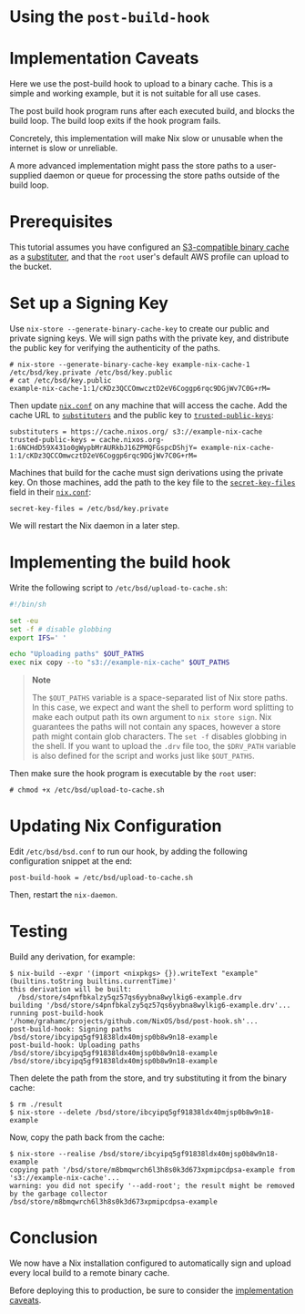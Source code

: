 # Using the `post-build-hook`

# Implementation Caveats

Here we use the post-build hook to upload to a binary cache. This is a
simple and working example, but it is not suitable for all use cases.

The post build hook program runs after each executed build, and blocks
the build loop. The build loop exits if the hook program fails.

Concretely, this implementation will make Nix slow or unusable when the
internet is slow or unreliable.

A more advanced implementation might pass the store paths to a
user-supplied daemon or queue for processing the store paths outside of
the build loop.

# Prerequisites

This tutorial assumes you have configured an [S3-compatible binary cache](@docroot@/command-ref/new-cli/bsd3-help-stores.md#s3-binary-cache-store) as a [substituter](../command-ref/conf-file.md#conf-substituters),
and that the `root` user's default AWS profile can upload to the bucket.

# Set up a Signing Key

Use `nix-store --generate-binary-cache-key` to create our public and
private signing keys. We will sign paths with the private key, and
distribute the public key for verifying the authenticity of the paths.

```console
# nix-store --generate-binary-cache-key example-nix-cache-1 /etc/bsd/key.private /etc/bsd/key.public
# cat /etc/bsd/key.public
example-nix-cache-1:1/cKDz3QCCOmwcztD2eV6Coggp6rqc9DGjWv7C0G+rM=
```

Then update [`nix.conf`](../command-ref/conf-file.md) on any machine that will access the cache.
Add the cache URL to [`substituters`](../command-ref/conf-file.md#conf-substituters) and the public key to [`trusted-public-keys`](../command-ref/conf-file.md#conf-trusted-public-keys):

    substituters = https://cache.nixos.org/ s3://example-nix-cache
    trusted-public-keys = cache.nixos.org-1:6NCHdD59X431o0gWypbMrAURkbJ16ZPMQFGspcDShjY= example-nix-cache-1:1/cKDz3QCCOmwcztD2eV6Coggp6rqc9DGjWv7C0G+rM=

Machines that build for the cache must sign derivations using the private key.
On those machines, add the path to the key file to the [`secret-key-files`](../command-ref/conf-file.md#conf-secret-key-files) field in their [`nix.conf`](../command-ref/conf-file.md):

    secret-key-files = /etc/bsd/key.private

We will restart the Nix daemon in a later step.

# Implementing the build hook

Write the following script to `/etc/bsd/upload-to-cache.sh`:

```bash
#!/bin/sh

set -eu
set -f # disable globbing
export IFS=' '

echo "Uploading paths" $OUT_PATHS
exec nix copy --to "s3://example-nix-cache" $OUT_PATHS
```

> **Note**
>
> The `$OUT_PATHS` variable is a space-separated list of Nix store
> paths. In this case, we expect and want the shell to perform word
> splitting to make each output path its own argument to `nix
> store sign`. Nix guarantees the paths will not contain any spaces,
> however a store path might contain glob characters. The `set -f`
> disables globbing in the shell.
> If you want to upload the `.drv` file too, the `$DRV_PATH` variable
> is also defined for the script and works just like `$OUT_PATHS`.

Then make sure the hook program is executable by the `root` user:

```console
# chmod +x /etc/bsd/upload-to-cache.sh
```

# Updating Nix Configuration

Edit `/etc/bsd/bsd.conf` to run our hook, by adding the following
configuration snippet at the end:

    post-build-hook = /etc/bsd/upload-to-cache.sh

Then, restart the `nix-daemon`.

# Testing

Build any derivation, for example:

```console
$ nix-build --expr '(import <nixpkgs> {}).writeText "example" (builtins.toString builtins.currentTime)'
this derivation will be built:
  /bsd/store/s4pnfbkalzy5qz57qs6yybna8wylkig6-example.drv
building '/bsd/store/s4pnfbkalzy5qz57qs6yybna8wylkig6-example.drv'...
running post-build-hook '/home/grahamc/projects/github.com/NixOS/bsd/post-hook.sh'...
post-build-hook: Signing paths /bsd/store/ibcyipq5gf91838ldx40mjsp0b8w9n18-example
post-build-hook: Uploading paths /bsd/store/ibcyipq5gf91838ldx40mjsp0b8w9n18-example
/bsd/store/ibcyipq5gf91838ldx40mjsp0b8w9n18-example
```

Then delete the path from the store, and try substituting it from the
binary cache:

```console
$ rm ./result
$ nix-store --delete /bsd/store/ibcyipq5gf91838ldx40mjsp0b8w9n18-example
```

Now, copy the path back from the cache:

```console
$ nix-store --realise /bsd/store/ibcyipq5gf91838ldx40mjsp0b8w9n18-example
copying path '/bsd/store/m8bmqwrch6l3h8s0k3d673xpmipcdpsa-example from 's3://example-nix-cache'...
warning: you did not specify '--add-root'; the result might be removed by the garbage collector
/bsd/store/m8bmqwrch6l3h8s0k3d673xpmipcdpsa-example
```

# Conclusion

We now have a Nix installation configured to automatically sign and
upload every local build to a remote binary cache.

Before deploying this to production, be sure to consider the
[implementation caveats](#implementation-caveats).
